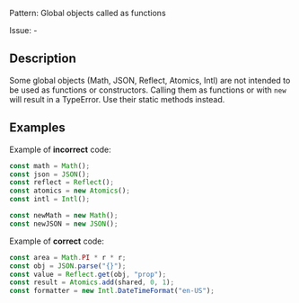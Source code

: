 Pattern: Global objects called as functions

Issue: -

## Description

Some global objects (Math, JSON, Reflect, Atomics, Intl) are not intended to be used as functions or constructors. Calling them as functions or with `new` will result in a TypeError. Use their static methods instead.

## Examples

Example of **incorrect** code:
```javascript
const math = Math();
const json = JSON();
const reflect = Reflect();
const atomics = new Atomics();
const intl = Intl();

const newMath = new Math();
const newJSON = new JSON();
```

Example of **correct** code:
```javascript
const area = Math.PI * r * r;
const obj = JSON.parse("{}");
const value = Reflect.get(obj, "prop");
const result = Atomics.add(shared, 0, 1);
const formatter = new Intl.DateTimeFormat("en-US");
```